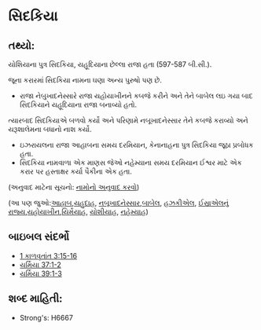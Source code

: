 # સિદકિયા 

## તથ્યો: 

યોશિયાના પુત્ર સિદકિયા, યહૂદિયાના છેલ્લા રાજા હતા (597-587 બી.સી.).

જૂના કરારમાં સિદકિયા નામના ઘણા અન્ય પુરુષો પણ છે.

* રાજા નેબુખાદનેસ્સારે રાજા યહોયાખીનને કબજે કરીને અને તેને બાબેલ લઇ ગયા બાદ સિદકિયાને યહૂદિયાના રાજા બનાવ્યો હતો.

ત્યારબાદ સિદકિયાએ બળવો કર્યો અને પરિણામે નબૂખાદનેસ્સાર તેને કબજે કરાવ્યો અને યરૂશાલેમના બધાનો નાશ કર્યો.

* ઇઝરાયલના રાજા આહાબના સમય દરમિયાન, કેનાનાહના પુત્ર સિદકિયા જૂઠા પ્રબોધક હતા.
* સિદકિયા નામવાળા એક માણસ જેઓ નહેમ્યાના સમય દરમિયાન ઈશ્વર માટે એક કરાર પર હસ્તાક્ષર કર્યા પૈકીના એક હતા.

(અનુવાદ માટેના સૂચનો: [નામોનો અનુવાદ કરવો](rc://gu/ta/man/translate/translate-names))

(આ પણ જુઓ:[આહાબ](../names/ahab.md),[યહુદાહ](../names/babylon.md), [નબૂખાદનેસ્સાર](../names/ezekiel.md),[બાબેલ](../names/kingdomofisrael.md), [હઝકીએલ](../names/jehoiachin.md), [ઈસ્રાએલનું રાજ્ય](../names/jeremiah.md),[યહોયાખીન](../names/josiah.md),[યિર્મેયાહ](../names/kingdomofjudah.md), [યોશીયાહ](../names/nebuchadnezzar.md), [નહેમ્યાહ](../names/nehemiah.md))

## બાઇબલ સંદર્ભો

* [1 કાળવૃતાંત 3:15-16](rc://gu/tn/help/1ch/03/15)
* [યર્મિયા 37:1-2](rc://gu/tn/help/jer/37/01)
* [યર્મિયા 39:1-3](rc://gu/tn/help/jer/39/01)

## શબ્દ માહિતી: 

* Strong's: H6667
